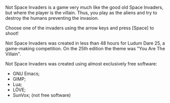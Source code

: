 Not Space Invaders is a game very much like the good old Space Invaders, but where the player is the villain. Thus, you play as the aliens and try to destroy the humans preventing the invasion.

Choose one of the invaders using the arrow keys and press [Space] to shoot!

Not Space Invaders was created in less than 48 hours for Ludum Dare 25, a game-making competition. On the 25th edition the theme was "You Are The Villain".

Not Space Invaders was created using almost exclusively free software:
- GNU Emacs;
- GIMP;
- Lua;
- LÖVE;
- SunVox; (not free software)